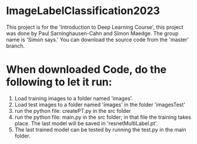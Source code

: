 # ImageLabelClassification2023
This project is for the 'Introduction to Deep Learning Course', this project was done by Paul Sarninghausen-Cahn and Simon Maedge. The group name is 'Simon says.' You can download the source code from the 'master' branch.


# When downloaded Code, do the following to let it run:
  1. Load training images to a folder named 'images'.
  2. Load test images to a folder named 'images' in the folder 'imagesTest'
  3. run the python file: createPT.py in the src folder
  4. run the python file: main.py in the src folder; in that file the training takes place. The last model will be saved in 'resnetMultiLabel.pt'.
  5. The last trained model can be tested by running the test.py in the main folder.
